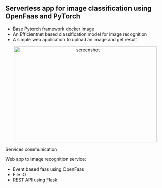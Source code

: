 ## Serverless app for image classification using OpenFaas and PyTorch

- Base Pytorch framework docker image
- An Efficientnet based classification model for image recognition
- A simple web application to upload an image and get result

<p align="center">
  <img src=http://imgur.com/on0ebtc.png alt="screenshot" height="300" width="450">
</p>
Services communication

Web app to image recognition service:
- Event based faas using OpenFaas
- File IO
- REST API using Flask
